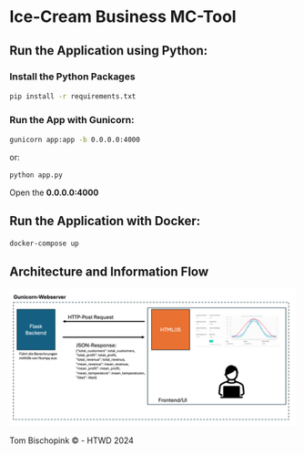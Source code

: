 # Ice-Cream Business MC-Tool

## Run the Application using Python: 

### Install the Python Packages

```sh
pip install -r requirements.txt
```

### Run the App with Gunicorn:

```sh
gunicorn app:app -b 0.0.0.0:4000
```
or: 

```sh
python app.py
```

Open the **0.0.0.0:4000**

## Run the Application with Docker:

```sh
docker-compose up
```


## Architecture and Information Flow
![alt text](image.png)


Tom Bischopink © - HTWD 2024